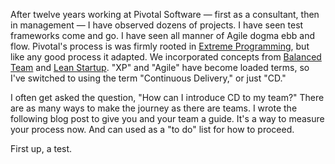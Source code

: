 [xp]: http://extremeprogramming.org
[bt]: https://tanzu.vmware.com/developer/learningpaths/application-development/balanced-teams/
[ls]: http://theleanstartup.com/

After twelve years working at Pivotal Software &mdash; first as a consultant, then in management &mdash; I have observed dozens of projects. I have seen test frameworks come and go. I have seen all manner of Agile dogma ebb and flow. Pivotal's process is was firmly rooted in <a href="http://extremeprogramming.org" data-proofer-ignore>Extreme Programming</a>, but like any good process it adapted. We incorporated concepts from [Balanced Team][bt] and [Lean Startup][ls]. "XP" and "Agile" have become loaded terms, so I've switched to using the term "Continuous Delivery," or just "CD."

I often get asked the question, "How can I introduce CD to my team?" There are as many ways to make the journey as there are teams. I wrote the following blog post to give you and your team a guide. It's a way to measure your process now. And can used as a "to do" list for how to proceed.

First up, a test.